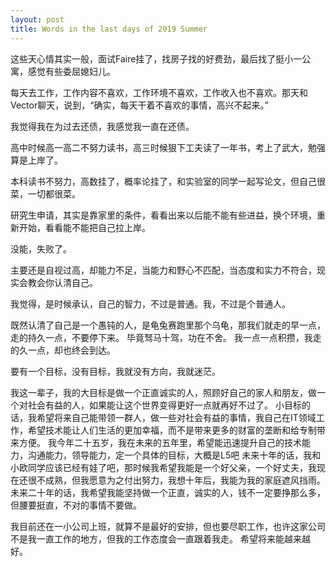 ```yaml
---
layout: post
title: Words in the last days of 2019 Summer
---
```


这些天心情其实一般，面试Faire挂了，找房子找的好费劲，最后找了挺小一公寓，感觉有些委屈媳妇儿。

每天去工作，工作内容不喜欢，工作环境不喜欢，工作收入也不喜欢。那天和Vector聊天，说到，“确实，每天干着不喜欢的事情，高兴不起来。”

我觉得我在为过去还债，我感觉我一直在还债。

高中时候高一高二不努力读书，高三时候狠下工夫读了一年书，考上了武大，勉强算是上岸了。

本科读书不努力，高数挂了，概率论挂了，和实验室的同学一起写论文，但自己很菜，一切都很菜。

研究生申请，其实是靠家里的条件，看看出来以后能不能有些进益，换个环境，重新开始，看看能不能把自己拉上岸。

没能，失败了。

主要还是自视过高，却能力不足，当能力和野心不匹配，当态度和实力不符合，现实会教会你认清自己。

我觉得，是时候承认，自己的智力，不过是普通。我，不过是个普通人。

既然认清了自己是一个愚钝的人，是龟兔赛跑里那个乌龟，那我们就走的早一点，走的持久一点，不要停下来。
毕竟驽马十驾，功在不舍。
我一点一点积攒，我走的久一点，却也终会到达。

要有一个目标，没有目标，我就没有方向，我就迷茫。

我这一辈子，我的大目标是做一个正直诚实的人，照顾好自己的家人和朋友，做一个对社会有益的人，如果能让这个世界变得更好一点就再好不过了。
小目标的话，我希望将来自己能带领一群人，做一些对社会有益的事情，我自己在IT领域工作，希望技术能让人们生活的更加幸福，而不是带来更多的财富的垄断和给专制带来方便。
我今年二十五岁，我在未来的五年里，希望能迅速提升自己的技术能力，沟通能力，领导能力，定一个具体的目标，大概是L5吧
未来十年的话，我和小欧同学应该已经有娃了吧，那时候我希望我能是一个好父亲，一个好丈夫，我现在还很不成熟，但我愿意为之付出努力，我想十年后，我能为我的家庭遮风挡雨。
未来二十年的话，我希望我能坚持做一个正直，诚实的人，钱不一定要挣那么多，但腰要挺直，不对的事情不要做。

我目前还在一小公司上班，就算不是最好的安排，但也要尽职工作，也许这家公司不是我一直工作的地方，但我的工作态度会一直跟着我走。
希望将来能越来越好。